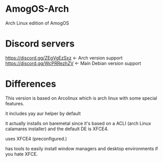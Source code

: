 # AmogOS-Arch
Arch Linux edition of AmogOS

# Discord servers
https://discord.gg/ZEgVgEzSxz <- Arch version support  
https://discord.gg/WcPRRezhZV <- Main Debian version support

# Differences
This version is based on Arcolinux which is arch linux with some special features.

it includes yay aur helper by default

it actually installs on baremetal since it's based on a ACLI (arch Linux calamares installer) and the default DE is XFCE4.

uses XFCE4 (preconfigured.)

has tools to easily install window managers and desktop environments if you hate XFCE.
